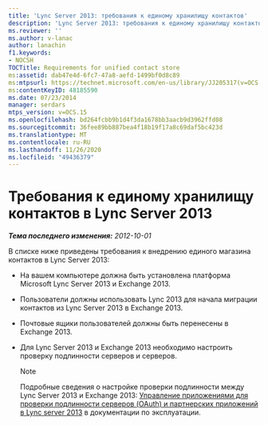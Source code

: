 ```yaml
---
title: 'Lync Server 2013: требования к единому хранилищу контактов'
description: 'Lync Server 2013: требования к единому хранилищу контактов.'
ms.reviewer: ''
ms.author: v-lanac
author: lanachin
f1.keywords:
- NOCSH
TOCTitle: Requirements for unified contact store
ms:assetid: dab47e4d-6fc7-47a8-aefd-1499bf0d8c89
ms:mtpsurl: https://technet.microsoft.com/en-us/library/JJ205317(v=OCS.15)
ms:contentKeyID: 48185590
ms.date: 07/23/2014
manager: serdars
mtps_version: v=OCS.15
ms.openlocfilehash: bd264fcbb9b1d4f3da1678bb3aacb9d3962ffd08
ms.sourcegitcommit: 36fee89bb887bea4f18b19f17a8c69daf5bc423d
ms.translationtype: MT
ms.contentlocale: ru-RU
ms.lasthandoff: 11/26/2020
ms.locfileid: "49436379"
---
```

# <a name="requirements-for-unified-contact-store-in-lync-server-2013"></a>Требования к единому хранилищу контактов в Lync Server 2013

<div data-xmlns="http://www.w3.org/1999/xhtml">

<div class="topic" data-xmlns="http://www.w3.org/1999/xhtml" data-msxsl="urn:schemas-microsoft-com:xslt" data-cs="https://msdn.microsoft.com/">

<div data-asp="https://msdn2.microsoft.com/asp">



</div>

<div id="mainSection">

<div id="mainBody">

<span> </span>

_**Тема последнего изменения:** 2012-10-01_

В списке ниже приведены требования к внедрению единого магазина контактов в Lync Server 2013:

  - На вашем компьютере должна быть установлена платформа Microsoft Lync Server 2013 и Exchange 2013.

  - Пользователи должны использовать Lync 2013 для начала миграции контактов из Lync Server 2013 в Exchange 2013.

  - Почтовые ящики пользователей должны быть перенесены в Exchange 2013.

  - Для Lync Server 2013 и Exchange 2013 необходимо настроить проверку подлинности серверов и серверов.
    
    <div>
    

    > [!NOTE]  
    > Подробные сведения о настройке проверки подлинности между Lync Server 2013 и Exchange 2013: <A href="lync-server-2013-managing-server-to-server-authentication-oauth-and-partner-applications.md">Управление приложениями для проверки подлинности серверов (OAuth) и партнерских приложений в Lync server 2013</A> в документации по эксплуатации.

    
    </div>

</div>

<span> </span>

</div>

</div>

</div>

